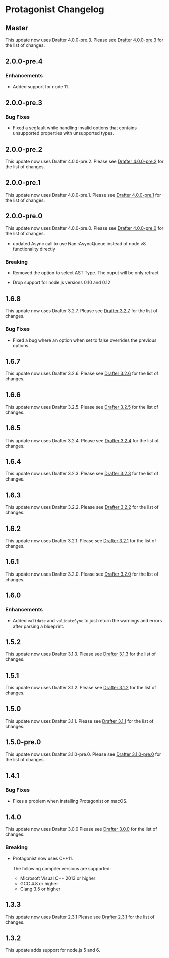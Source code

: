 # Protagonist Changelog

## Master

This update now uses Drafter 4.0.0-pre.3. Please see [Drafter
4.0.0-pre.3](https://github.com/apiaryio/drafter/releases/tag/v4.0.0-pre.3) for
the list of changes.

## 2.0.0-pre.4

### Enhancements

* Added support for node 11.

## 2.0.0-pre.3

### Bug Fixes

* Fixed a segfault while handling invalid options that contains unsupported
  properties with unsupported types.

## 2.0.0-pre.2

This update now uses Drafter 4.0.0-pre.2. Please see [Drafter
4.0.0-pre.2](https://github.com/apiaryio/drafter/releases/tag/v4.0.0-pre.2) for
the list of changes.

## 2.0.0-pre.1

This update now uses Drafter 4.0.0-pre.1. Please see [Drafter
4.0.0-pre.1](https://github.com/apiaryio/drafter/releases/tag/v4.0.0-pre.1) for
the list of changes.

## 2.0.0-pre.0

This update now uses Drafter 4.0.0-pre.0. Please see [Drafter
4.0.0-pre.0](https://github.com/apiaryio/drafter/releases/tag/v4.0.0-pre.0) for
the list of changes.

- updated Async call to use Nan::AsyncQueue instead of node v8 functionality directly

### Breaking

- Removed the option to select AST Type. The ouput will be only refract

- Drop support for node.js versions 0.10 and 0.12

## 1.6.8

This update now uses Drafter 3.2.7. Please see [Drafter
3.2.7](https://github.com/apiaryio/drafter/releases/tag/v3.2.7) for
the list of changes.

### Bug Fixes

* Fixed a bug where an option when set to false overrides the previous options.

## 1.6.7

This update now uses Drafter 3.2.6. Please see [Drafter
3.2.6](https://github.com/apiaryio/drafter/releases/tag/v3.2.6) for
the list of changes.

## 1.6.6

This update now uses Drafter 3.2.5. Please see [Drafter
3.2.5](https://github.com/apiaryio/drafter/releases/tag/v3.2.5) for
the list of changes.

## 1.6.5

This update now uses Drafter 3.2.4. Please see [Drafter
3.2.4](https://github.com/apiaryio/drafter/releases/tag/v3.2.4) for
the list of changes.

## 1.6.4

This update now uses Drafter 3.2.3. Please see [Drafter
3.2.3](https://github.com/apiaryio/drafter/releases/tag/v3.2.3) for
the list of changes.

## 1.6.3

This update now uses Drafter 3.2.2. Please see [Drafter
3.2.2](https://github.com/apiaryio/drafter/releases/tag/v3.2.2) for
the list of changes.

## 1.6.2

This update now uses Drafter 3.2.1. Please see [Drafter
3.2.1](https://github.com/apiaryio/drafter/releases/tag/v3.2.1) for
the list of changes.

## 1.6.1

This update now uses Drafter 3.2.0. Please see [Drafter
3.2.0](https://github.com/apiaryio/drafter/releases/tag/v3.2.0) for
the list of changes.

## 1.6.0

### Enhancements

* Added `validate` and `validateSync` to just return the warnings and errors
  after parsing a blueprint.

## 1.5.2

This update now uses Drafter 3.1.3. Please see [Drafter
3.1.3](https://github.com/apiaryio/drafter/releases/tag/v3.1.3) for
the list of changes.

## 1.5.1

This update now uses Drafter 3.1.2. Please see [Drafter
3.1.2](https://github.com/apiaryio/drafter/releases/tag/v3.1.2) for
the list of changes.

## 1.5.0

This update now uses Drafter 3.1.1. Please see [Drafter
3.1.1](https://github.com/apiaryio/drafter/releases/tag/v3.1.1) for
the list of changes.

## 1.5.0-pre.0

This update now uses Drafter 3.1.0-pre.0. Please see [Drafter
3.1.0-pre.0](https://github.com/apiaryio/drafter/releases/tag/v3.1.0-pre.0) for
the list of changes.

## 1.4.1

### Bug Fixes

- Fixes a problem when installing Protagonist on macOS.


## 1.4.0

This update now uses Drafter 3.0.0 Please see [Drafter
3.0.0](https://github.com/apiaryio/drafter/releases/tag/v3.0.0) for the list of
changes.

### Breaking

* Protagonist now uses C++11.

  The following compiler versions are supported:

  * Microsoft Visual C++ 2013 or higher
  * GCC 4.8 or higher
  * Clang 3.5 or higher


## 1.3.3

This update now uses Drafter 2.3.1 Please see [Drafter
2.3.1](https://github.com/apiaryio/drafter/releases/tag/v2.3.1) for the list of
changes.

## 1.3.2

This update adds support for node.js 5 and 6.
